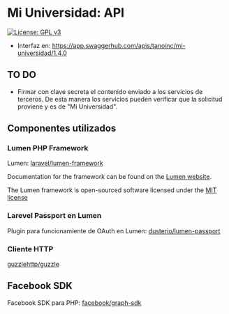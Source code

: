 # Mi Universidad: API

[![License: GPL v3](https://img.shields.io/badge/License-GPL%20v3-blue.svg)](https://www.gnu.org/licenses/gpl-3.0)

* Interfaz en: https://app.swaggerhub.com/apis/tanoinc/mi-universidad/1.4.0

## TO DO

* Firmar con clave secreta el contenido enviado a los servicios de terceros. De esta manera los servicios pueden verificar que la solicitud proviene y es de "Mi Universidad".


## Componentes utilizados

### Lumen PHP Framework

Lumen: [laravel/lumen-framework](https://github.com/laravel/lumen)

Documentation for the framework can be found on the [Lumen website](http://lumen.laravel.com/docs).

The Lumen framework is open-sourced software licensed under the [MIT license](http://opensource.org/licenses/MIT)


### Larevel Passport en Lumen

Plugin para funcionamiente de OAuth en Lumen: [dusterio/lumen-passport](https://github.com/dusterio/lumen-passport)

### Cliente HTTP 

[guzzlehttp/guzzle](https://github.com/guzzle/guzzle)

## Facebook SDK

Facebook SDK para PHP: [facebook/graph-sdk](https://github.com/facebook/php-graph-sdk)
